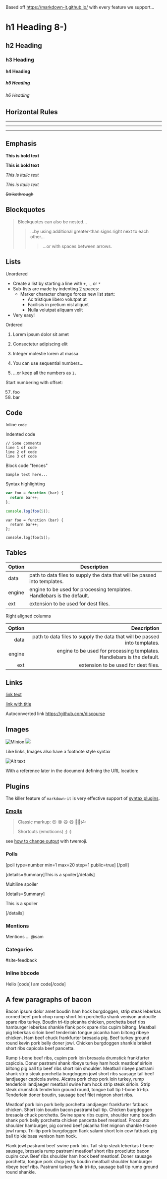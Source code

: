 Based off https://markdown-it.github.io/ with every feature we support...


# h1 Heading 8-)
## h2 Heading
### h3 Heading
#### h4 Heading
##### h5 Heading
###### h6 Heading


## Horizontal Rules

___

---

***


## Emphasis

**This is bold text**

__This is bold text__

*This is italic text*

_This is italic text_

~~Strikethrough~~


## Blockquotes


> Blockquotes can also be nested...
>> ...by using additional greater-than signs right next to each other...
> > > ...or with spaces between arrows.


## Lists

Unordered

+ Create a list by starting a line with `+`, `-`, or `*`
+ Sub-lists are made by indenting 2 spaces:
  - Marker character change forces new list start:
    * Ac tristique libero volutpat at
    + Facilisis in pretium nisl aliquet
    - Nulla volutpat aliquam velit
+ Very easy!

Ordered

1. Lorem ipsum dolor sit amet
2. Consectetur adipiscing elit
3. Integer molestie lorem at massa


1. You can use sequential numbers...
1. ...or keep all the numbers as `1.`

Start numbering with offset:

57. foo
1. bar


## Code

Inline `code`

Indented code

    // Some comments
    line 1 of code
    line 2 of code
    line 3 of code


Block code "fences"

```
Sample text here...
```

Syntax highlighting

``` js
var foo = function (bar) {
  return bar++;
};

console.log(foo(5));
```


``` text
var foo = function (bar) {
  return bar++;
};

console.log(foo(5));
```

## Tables

| Option | Description |
| ------ | ----------- |
| data   | path to data files to supply the data that will be passed into templates. |
| engine | engine to be used for processing templates. Handlebars is the default. |
| ext    | extension to be used for dest files. |

Right aligned columns

| Option | Description |
| ------:| -----------:|
| data   | path to data files to supply the data that will be passed into templates. |
| engine | engine to be used for processing templates. Handlebars is the default. |
| ext    | extension to be used for dest files. |


## Links

[link text](http://dev.nodeca.com)

[link with title](http://nodeca.github.io/pica/demo/ "title text!")

Autoconverted link https://github.com/discourse 


## Images

![Minion](/uploads/default/original/1X/f038dc6544a178b470b3014e92377b4dc996b991.png)
![](/uploads/default/original/1X/974402975b9ec316057a9e331bbade74d225bc46.jpg)

Like links, Images also have a footnote style syntax

![Alt text][id]

With a reference later in the document defining the URL location:

[id]: /uploads/default/original/1X/7bd599f0af2da1f370ea7b49ebec6e73c32d722b.jpg  "The Dojocat"


## Plugins

The killer feature of `markdown-it` is very effective support of
[syntax plugins](https://www.npmjs.org/browse/keyword/markdown-it-plugin).


### [Emojis](https://github.com/markdown-it/markdown-it-emoji)

> Classic markup: :wink:  :cry: :laughing: :yum: :surfing_woman:t4:   
>
> Shortcuts (emoticons) ;) :) 

see [how to change output](https://github.com/markdown-it/markdown-it-emoji#change-output) with twemoji.


### Polls

[poll type=number min=1 max=20 step=1 public=true]
[/poll]

[details=Summary]This is a spoiler[/details]


Multiline spoiler

[details=Summary]

This is a spoiler

[/details]


### Mentions
Mentions ... @sam 


### Categories

 #site-feedback

### Inline bbcode

Hello [code]I am code[/code] 



## A few paragraphs of **bacon**

Bacon ipsum dolor amet boudin ham hock burgdoggen, strip steak leberkas corned beef pork chop rump short loin porchetta shank venison andouille spare ribs turkey. Boudin tri-tip picanha chicken, porchetta beef ribs hamburger leberkas shankle flank pork spare ribs cupim biltong. Meatball pig leberkas sirloin beef tenderloin tongue picanha ham biltong ribeye chicken. Ham beef chuck frankfurter bresaola pig. Beef turkey ground round kevin pork belly doner jowl. Chicken burgdoggen shankle brisket short ribs capicola beef pancetta.

Rump t-bone beef ribs, cupim pork loin bresaola drumstick frankfurter capicola. Doner pastrami shank ribeye turkey ham hock meatloaf sirloin biltong pig ball tip beef ribs short loin shoulder. Meatball ribeye pastrami shank strip steak porchetta burgdoggen jowl short ribs sausage tail beef landjaeger capicola swine. Alcatra pork chop pork loin turkey, rump tenderloin landjaeger meatball swine ham hock strip steak sirloin. Strip steak drumstick tenderloin ground round, tongue ball tip t-bone tri-tip. Tenderloin doner boudin, sausage beef filet mignon short ribs.

Meatloaf pork loin pork belly porchetta landjaeger frankfurter fatback chicken. Short loin boudin bacon pastrami ball tip. Chicken burgdoggen bresaola chuck porchetta. Swine spare ribs cupim, shoulder rump boudin shank pork belly porchetta chicken pancetta beef meatloaf. Prosciutto shoulder hamburger, pig corned beef picanha filet mignon shankle t-bone jowl rump. Tri-tip pork burgdoggen flank salami short loin cow fatback pig ball tip kielbasa venison ham hock.

Flank jowl pastrami beef swine pork loin. Tail strip steak leberkas t-bone sausage, bresaola rump pastrami meatloaf short ribs prosciutto bacon cupim cow. Beef ribs shoulder ham hock beef meatloaf. Doner sausage porchetta, tongue pork chop jerky boudin meatball shoulder hamburger ribeye beef ribs. Pastrami turkey flank tri-tip, sausage ball tip rump ground round shankle.
